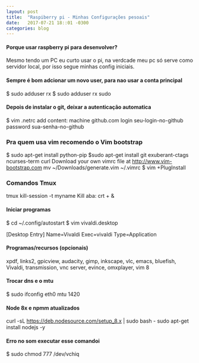 ```yaml
---
layout: post
title:  "Raspiberry pi - Minhas Configurações pesoais"
date:   2017-07-21 18::01 -0300
categories: blog
---
```


#### Porque usar raspberry pi para desenvolver?
Mesmo tendo um PC eu curto usar o pi, na verdcade meu pc só serve como
servidor local, por isso segue minhas config iniciais.

#### Sempre é bom adcionar um novo user, para nao usar a conta principal
$ sudo adduser rx
$ sudo adduser rx sudo

#### Depois de instalar o git, deixar a autenticação automatica
$ vim .netrc
add content: machine github.com login seu-login-no-github password sua-senha-no-github

### Pra quem usa vim recomendo o Vim bootstrap
$ sudo apt-get install python-pip
$sudo apt-get install git exuberant-ctags ncurses-term curl
Download your own vimrc file at http://www.vim-bootstrap.com
mv ~/Downloads/generate.vim ~/.vimrc
$ vim +PlugInstall

### Comandos Tmux
tmux kill-session -t myname
Kill aba: crt + &

#### Iniciar programas
$ cd ~/.config/autostart
$ vim vivaldi.desktop

[Desktop Entry]                                                                                                                                                                                                           Name=Vivaldi
Exec=vivaldi
Type=Application

#### Programas/recursos (opcionais)
xpdf, links2, gpicview, audacity, gimp, inkscape, vlc, emacs, bluefish, Vivaldi,
transmission, vnc server, evince, omxplayer, vim 8

#### Trocar dns e o mtu
$ sudo ifconfig eth0 mtu 1420

#### Node 8x e npmm atualizados
curl -sL https://deb.nodesource.com/setup_8.x | sudo bash -
sudo apt-get install nodejs -y

#### Erro no som executar esse comandoi
$ sudo chmod 777 /dev/vchiq







